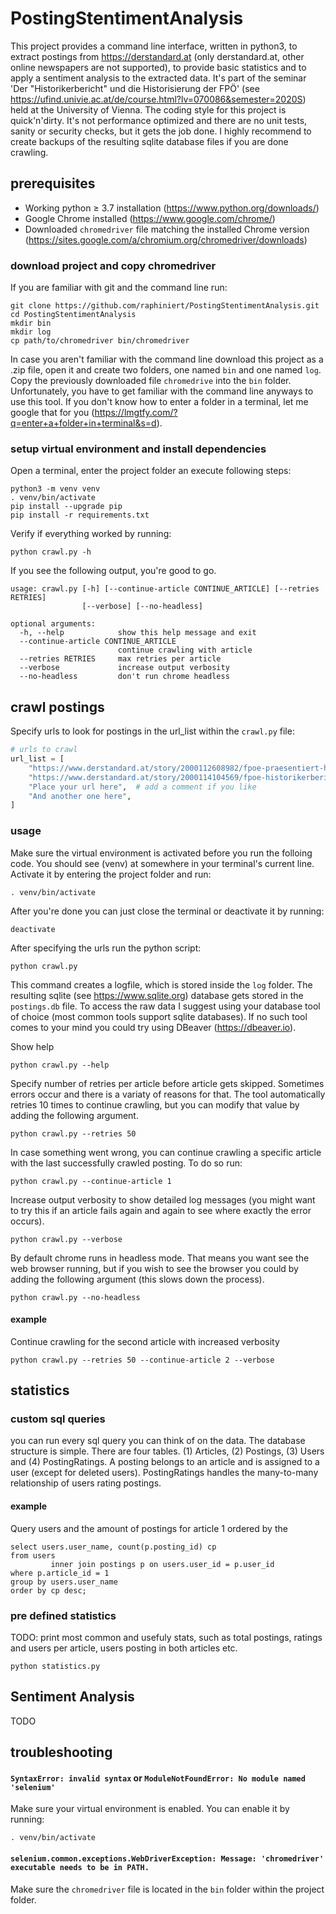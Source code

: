 # PostingStentimentAnalysis

This project provides a command line interface, written in python3, to extract postings from https://derstandard.at (only derstandard.at, other online newspapers are not supported), to provide basic statistics and to apply a sentiment analysis to the extracted data.
It's part of the seminar 'Der "Historikerbericht" und die Historisierung der FPÖ' (see https://ufind.univie.ac.at/de/course.html?lv=070086&semester=2020S) held at the University of Vienna. 
The coding style for this project is quick'n'dirty.
It's not performance optimized and there are no unit tests, sanity or security checks, but it gets the job done.
I highly recommend to create backups of the resulting sqlite database files if you are done crawling. 

## prerequisites

* Working python ≥ 3.7 installation (https://www.python.org/downloads/)
* Google Chrome installed (https://www.google.com/chrome/)
* Downloaded `chromedriver` file matching the installed Chrome version (https://sites.google.com/a/chromium.org/chromedriver/downloads)

### download project and copy chromedriver
If you are familiar with git and the command line run:
```shell script
git clone https://github.com/raphiniert/PostingStentimentAnalysis.git
cd PostingStentimentAnalysis
mkdir bin
mkdir log
cp path/to/chromedriver bin/chromedriver
```

In case you aren't familiar with the command line download this project as a .zip file,
open it and create two folders, one named `bin` and one named `log`.
Copy the previously downloaded file `chromedrive` into the `bin` folder.
Unfortunately, you have to get familiar with the command line anyways to use this tool.
If you don't know how to enter a folder in a terminal, let me google that for you (https://lmgtfy.com/?q=enter+a+folder+in+terminal&s=d).

### setup virtual environment and install dependencies

Open a terminal, enter the project folder an execute following steps:

```shell script
python3 -m venv venv
. venv/bin/activate
pip install --upgrade pip
pip install -r requirements.txt
```

Verify if everything worked by running:

```shell script
python crawl.py -h
```

If you see the following output, you're good to go.

```shell script
usage: crawl.py [-h] [--continue-article CONTINUE_ARTICLE] [--retries RETRIES]
                [--verbose] [--no-headless]

optional arguments:
  -h, --help            show this help message and exit
  --continue-article CONTINUE_ARTICLE
                        continue crawling with article
  --retries RETRIES     max retries per article
  --verbose             increase output verbosity
  --no-headless         don't run chrome headless
```

## crawl postings
Specify urls to look for postings in the url_list within the `crawl.py` file:
```python
# urls to crawl
url_list = [
    "https://www.derstandard.at/story/2000112608982/fpoe-praesentiert-historikerbericht",
    "https://www.derstandard.at/story/2000114104569/fpoe-historikerberichtexperten-bewerten-blaues-papier",
    "Place your url here",  # add a comment if you like
    "And another one here",
]
```

### usage

Make sure the virtual environment is activated before you run the folloing code.
You should see (venv) at somewhere in your terminal's current line.
Activate it by entering the project folder and run:
```shell script
. venv/bin/activate
```

After you're done you can just close the terminal or deactivate it by running:
```shell script
deactivate
```

After specifying the urls run the python script:
```shell script
python crawl.py
```

This command creates a logfile, which is stored inside the `log` folder.
The resulting sqlite (see https://www.sqlite.org) database gets stored in the `postings.db` file.
To access the raw data I suggest using your database tool of choice (most common tools support sqlite databases).
If no such tool comes to your mind you could try using DBeaver (https://dbeaver.io).

Show help
```shell script
python crawl.py --help
```

Specify number of retries per article before article gets skipped.
Sometimes errors occur and there is a variaty of reasons for that.
The tool automatically retries 10 times to continue crawling, but you can modify that value by adding the following argument. 
```shell script
python crawl.py --retries 50
```

In case something went wrong, you can continue crawling a specific article with the last successfully crawled posting.
To do so run:
```shell script
python crawl.py --continue-article 1
```

Increase output verbosity to show detailed log messages (you might want to try this if an article fails again and again to see where exactly the error occurs).
```shell script
python crawl.py --verbose
```

By default chrome runs in headless mode.
That means you want see the web browser running, but if you wish to see the browser you could by adding the following argument (this slows down the process).
```shell script
python crawl.py --no-headless
```

#### example
Continue crawling for the second article with increased verbosity
```shell script
python crawl.py --retries 50 --continue-article 2 --verbose
```

## statistics

### custom sql queries
you can run every sql query you can think of on the data.
The database structure is simple.
There are four tables. (1) Articles, (2) Postings, (3) Users and (4) PostingRatings.
A posting belongs to an article and is assigned to a user (except for deleted users).
PostingRatings handles the many-to-many relationship of users rating postings.

#### example
Query users and the amount of postings for article 1 ordered by the 
```sqlite
select users.user_name, count(p.posting_id) cp
from users
         inner join postings p on users.user_id = p.user_id
where p.article_id = 1
group by users.user_name
order by cp desc;
```

### pre defined statistics

TODO: print most common and usefuly stats, such as total postings, ratings and users per article, users posting in both articles etc.
```shell script
python statistics.py
```

## Sentiment Analysis

TODO

## troubleshooting

#### `SyntaxError: invalid syntax` or `ModuleNotFoundError: No module named 'selenium'`
Make sure your virtual environment is enabled.
You can enable it by running:
```shell script
. venv/bin/activate
```

#### `selenium.common.exceptions.WebDriverException: Message: 'chromedriver' executable needs to be in PATH.`
Make sure the `chromedriver` file is located in the `bin` folder within the project folder.

